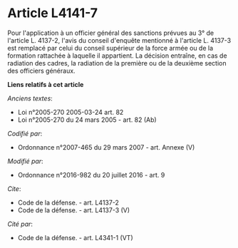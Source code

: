 # Article L4141-7

Pour l'application à un officier général des sanctions prévues au 3° de l'article L. 4137-2, l'avis du conseil d'enquête
mentionné à l'article L. 4137-3 est remplacé par celui du conseil supérieur de la force armée ou de la formation rattachée à
laquelle il appartient. La décision entraîne, en cas de radiation des cadres, la radiation de la première ou de la deuxième
section des officiers généraux.

**Liens relatifs à cet article**

_Anciens textes_:

  - Loi n°2005-270 2005-03-24 art. 82
  - Loi n°2005-270 du 24 mars 2005 - art. 82 (Ab)

_Codifié par_:

  - Ordonnance n°2007-465 du 29 mars 2007 - art. Annexe (V)

_Modifié par_:

  - Ordonnance n°2016-982 du 20 juillet 2016 - art. 9

_Cite_:

  - Code de la défense. - art. L4137-2
  - Code de la défense. - art. L4137-3 (V)

_Cité par_:

  - Code de la défense. - art. L4341-1 (VT)
